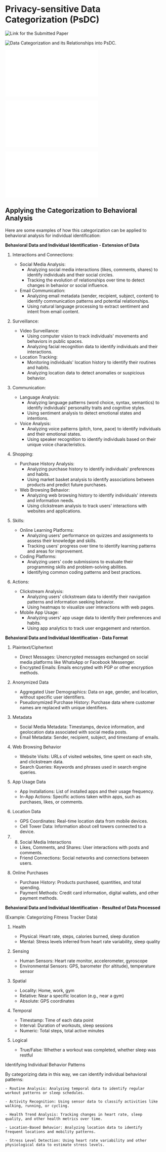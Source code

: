 # Privacy-sensitive Data Categorization (PsDC)


![Link for the Submitted Paper](https://www.techrxiv.org/users/847536/articles/1239807-individual-s-data-categorization-within-the-devprivops-lifecycle)


![Data Categorization and its Relationships into PsDC.](figs/relations.png)


![Data Categorization with PsDC - Extension of Data](extension_of.md)


![Data Categorization with PsDC - Subtype of Data - Data Format](format.md)


![Data Categorization with PsDC - Subtype of Data - Data Processed](processed.md)


## Applying the Categorization to Behavioral Analysis

Here are some examples of how this categorization can be applied to behavioral analysis for individual identification:

**Behavioral Data and Individual Identification - Extension of Data**

1. Interactions and Connections:

    - Social Media Analysis:
        - Analyzing social media interactions (likes, comments, shares) to identify individuals and their social circles.
        - Tracking the evolution of relationships over time to detect changes in behavior or social influence.
    - Email Communication:
        - Analyzing email metadata (sender, recipient, subject, content) to identify communication patterns and potential relationships.
        - Using natural language processing to extract sentiment and intent from email content.

2. Surveillance:

    - Video Surveillance:
        - Using computer vision to track individuals' movements and behaviors in public spaces.
        - Analyzing facial recognition data to identify individuals and their interactions.
    - Location Tracking:
        - Monitoring individuals' location history to identify their routines and habits.
        - Analyzing location data to detect anomalies or suspicious behavior.

3. Communication:

    - Language Analysis:
        - Analyzing language patterns (word choice, syntax, semantics) to identify individuals' personality traits and cognitive styles.
        - Using sentiment analysis to detect emotional states and intentions.
    - Voice Analysis:
        - Analyzing voice patterns (pitch, tone, pace) to identify individuals and their emotional states.
        - Using speaker recognition to identify individuals based on their unique voice characteristics.

4. Shopping:

    - Purchase History Analysis:
        - Analyzing purchase history to identify individuals' preferences and habits.
        - Using market basket analysis to identify associations between products and predict future purchases.
    - Web Browsing Behavior:
        - Analyzing web browsing history to identify individuals' interests and information needs.
        - Using clickstream analysis to track users' interactions with websites and applications.

5. Skills:

    - Online Learning Platforms:
        - Analyzing users' performance on quizzes and assignments to assess their knowledge and skills.
        - Tracking users' progress over time to identify learning patterns and areas for improvement.
    - Coding Platforms:
        - Analyzing users' code submissions to evaluate their programming skills and problem-solving abilities.
        - Identifying common coding patterns and best practices.

6. Actions:

    - Clickstream Analysis:
        - Analyzing users' clickstream data to identify their navigation patterns and information seeking behavior.
        - Using heatmaps to visualize user interactions with web pages.
    - Mobile App Usage:
        - Analyzing users' app usage data to identify their preferences and habits.
        - Using app analytics to track user engagement and retention.

**Behavioral Data and Individual Identification - Data Format**

1. Plaintext/Ciphertext

    - Direct Messages: Unencrypted messages exchanged on social media platforms like WhatsApp or Facebook Messenger.
    - Encrypted Emails: Emails encrypted with PGP or other encryption methods.

2. Anonymized Data

    - Aggregated User Demographics: Data on age, gender, and location, without specific user identifiers.
    - Pseudonymized Purchase History: Purchase data where customer names are replaced with unique identifiers.

3. Metadata

    - Social Media Metadata: Timestamps, device information, and geolocation data associated with social media posts.
    - Email Metadata: Sender, recipient, subject, and timestamp of emails.


4. Web Browsing Behavior

    - Website Visits: URLs of visited websites, time spent on each site, and clickstream data.
    - Search Queries: Keywords and phrases used in search engine queries.

5. App Usage Data

    - App Installations: List of installed apps and their usage frequency.
    - In-App Actions: Specific actions taken within apps, such as purchases, likes, or comments.

6. Location Data

    - GPS Coordinates: Real-time location data from mobile devices.
    - Cell Tower Data: Information about cell towers connected to a device.

7. 8. Social Media Interactions

    - Likes, Comments, and Shares: User interactions with posts and comments.
    - Friend Connections: Social networks and connections between users.

9. Online Purchases

    - Purchase History: Products purchased, quantities, and total spending.
    - Payment Methods: Credit card information, digital wallets, and other payment methods.


**Behavioral Data and Individual Identification - Resulted of Data Processed**

(Example: Categorizing Fitness Tracker Data)

1. Health

    - Physical: Heart rate, steps, calories burned, sleep duration
    - Mental: Stress levels inferred from heart rate variability, sleep quality

2. Sensing

    - Human Sensors: Heart rate monitor, accelerometer, gyroscope
    - Environmental Sensors: GPS, barometer (for altitude), temperature sensor

3. Spatial

    - Locality: Home, work, gym
    - Relative: Near a specific location (e.g., near a gym)
    - Absolute: GPS coordinates

4. Temporal

    - Timestamp: Time of each data point
    - Interval: Duration of workouts, sleep sessions
    - Numeric: Total steps, total active minutes

5. Logical

    - True/False: Whether a workout was completed, whether sleep was restful

Identifying Individual Behavior Patterns

By categorizing data in this way, we can identify individual behavioral patterns:

    - Routine Analysis: Analyzing temporal data to identify regular workout patterns or sleep schedules.

    - Activity Recognition: Using sensor data to classify activities like walking, running, or cycling.

    - Health Trend Analysis: Tracking changes in heart rate, sleep quality, and other health metrics over time.

    - Location-Based Behavior: Analyzing location data to identify frequent locations and mobility patterns.

    - Stress Level Detection: Using heart rate variability and other physiological data to estimate stress levels.